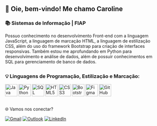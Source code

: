 ## 👋 Oie, bem-vindo! Me chamo Caroline

### 📚 Sistemas de Informação | FIAP

Possuo conhecimento no desenvolvimento Front-end com a linguagem JavaScript, a linguagem de marcação HTML, a linguagem de estilização CSS, além do uso do framework Bootstrap para criação de interfaces responsivas. Também estou me aprofundando em Python para desenvolvimento e análise de dados, além de possuir conhecimentos em SQL para gerenciamento de banco de dados.

##
### 💡 Linguagens de Programação, Estilização e Marcação:

<p align="left">
  <img src="https://cdn.jsdelivr.net/gh/devicons/devicon/icons/java/java-original.svg" width="40" title="Java" />
  <img src="https://cdn.jsdelivr.net/gh/devicons/devicon/icons/python/python-original.svg" width="40" title="Python" />
  <img src="https://cdn.jsdelivr.net/gh/devicons/devicon/icons/sqlite/sqlite-original.svg" width="40" title="SQL" />
  <img src="https://cdn.jsdelivr.net/gh/devicons/devicon/icons/html5/html5-original.svg" width="40" title="HTML5" />
  <img src="https://cdn.jsdelivr.net/gh/devicons/devicon/icons/css3/css3-original.svg" width="40" title="CSS3" />
  <img src="https://cdn.jsdelivr.net/gh/devicons/devicon/icons/bootstrap/bootstrap-original.svg" width="40" title="Bootstrap" />
  <img src="https://cdn.jsdelivr.net/gh/devicons/devicon/icons/figma/figma-original.svg" width="40" title="Figma" />
  <img src="https://cdn.jsdelivr.net/gh/devicons/devicon/icons/github/github-original.svg" width="40" title="GitHub" />
</p>

##

🌐 Vamos nos conectar?

[![Gmail](https://img.shields.io/badge/Gmail-D14836?style=for-the-badge&logo=gmail&logoColor=white)](mailto:carolinecostacarvalho31@gmail.com)
[![Outlook](https://img.shields.io/badge/Outlook-0078D4?style=for-the-badge&logo=microsoft-outlook&logoColor=white)](mailto:carolinecostacar@hotmail.com)
[![LinkedIn](https://img.shields.io/badge/LinkedIn-0077B5?style=for-the-badge&logo=linkedin&logoColor=white)](https://www.linkedin.com/in/caroline-carvallho)
